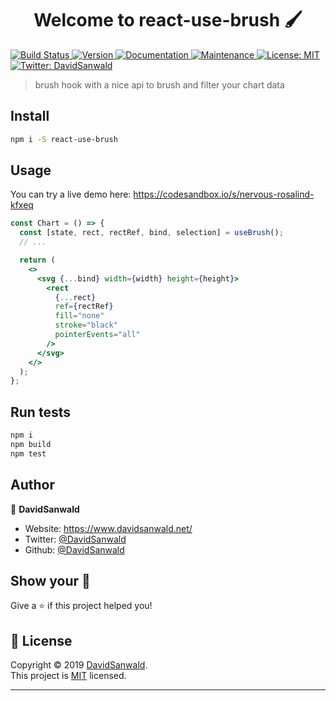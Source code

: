 <h1 align="center">Welcome to react-use-brush 🖌</h1>
<p>
  <a href="https://github.com/DavidSanwald/react-use-brush/workflows/build/badge.svg" target="_blank">
    <img alt="Build Status" src="https://github.com/DavidSanwald/react-use-brush/workflows/build/badge.svg">
  </a>
  <a href="https://www.npmjs.com/package/react-use-brush" target="_blank">
    <img alt="Version" src="https://img.shields.io/npm/v/react-use-brush.svg">
  </a>
  <a href="https://github.com/DavidSanwald/react-use-brush#readme" target="_blank">
    <img alt="Documentation" src="https://img.shields.io/badge/documentation-yes-brightgreen.svg" />
  </a>
  <a href="https://github.com/DavidSanwald/react-use-brush/graphs/commit-activity" target="_blank">
    <img alt="Maintenance" src="https://img.shields.io/badge/Maintained%3F-yes-green.svg" />
  </a>
  <a href="https://github.com/DavidSanwald/react-use-brush/blob/master/LICENSE" target="_blank">
    <img alt="License: MIT" src="https://img.shields.io/github/license/DavidSanwald/react-use-brush" />
  </a>
  <a href="https://twitter.com/DavidSanwald" target="_blank">
    <img alt="Twitter: DavidSanwald" src="https://img.shields.io/twitter/follow/DavidSanwald.svg?style=social" />
  </a>
</p>

> brush hook with a nice api to brush and filter your chart data

## Install

```sh
npm i -S react-use-brush
```

## Usage

You can try a live demo here: <https://codesandbox.io/s/nervous-rosalind-kfxeq>

```jsx
const Chart = () => {
  const [state, rect, rectRef, bind, selection] = useBrush();
  // ...

  return (
    <>
      <svg {...bind} width={width} height={height}>
        <rect
          {...rect}
          ref={rectRef}
          fill="none"
          stroke="black"
          pointerEvents="all"
        />
      </svg>
    </>
  );
};
```

## Run tests

```sh
npm i
npm build
npm test
```

## Author

👤 **DavidSanwald**

- Website: https://www.davidsanwald.net/
- Twitter: [@DavidSanwald](https://twitter.com/DavidSanwald)
- Github: [@DavidSanwald](https://github.com/DavidSanwald)

## Show your 💚

Give a ⭐️ if this project helped you!

## 📝 License

Copyright © 2019 [DavidSanwald](https://github.com/DavidSanwald).<br />
This project is [MIT](https://github.com/DavidSanwald/react-use-brush/blob/master/LICENSE) licensed.

---
